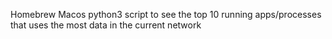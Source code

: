 Homebrew Macos python3 script to see the top 10 running apps/processes that uses the most data in the current network
